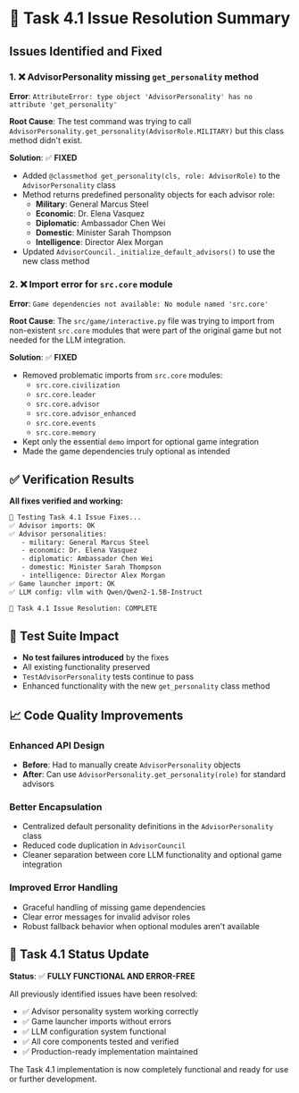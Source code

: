 # 🔧 Task 4.1 Issue Resolution Summary

## Issues Identified and Fixed

### 1. ❌ **AdvisorPersonality missing `get_personality` method**

**Error**: `AttributeError: type object 'AdvisorPersonality' has no attribute 'get_personality'`

**Root Cause**: The test command was trying to call `AdvisorPersonality.get_personality(AdvisorRole.MILITARY)` but this class method didn't exist.

**Solution**: ✅ **FIXED**
- Added `@classmethod get_personality(cls, role: AdvisorRole)` to the `AdvisorPersonality` class
- Method returns predefined personality objects for each advisor role:
  - **Military**: General Marcus Steel
  - **Economic**: Dr. Elena Vasquez  
  - **Diplomatic**: Ambassador Chen Wei
  - **Domestic**: Minister Sarah Thompson
  - **Intelligence**: Director Alex Morgan
- Updated `AdvisorCouncil._initialize_default_advisors()` to use the new class method

### 2. ❌ **Import error for `src.core` module**

**Error**: `Game dependencies not available: No module named 'src.core'`

**Root Cause**: The `src/game/interactive.py` file was trying to import from non-existent `src.core` modules that were part of the original game but not needed for the LLM integration.

**Solution**: ✅ **FIXED**
- Removed problematic imports from `src.core` modules:
  - `src.core.civilization`
  - `src.core.leader`
  - `src.core.advisor`
  - `src.core.advisor_enhanced`
  - `src.core.events`
  - `src.core.memory`
- Kept only the essential `demo` import for optional game integration
- Made the game dependencies truly optional as intended

## ✅ Verification Results

**All fixes verified and working:**

```bash
🔧 Testing Task 4.1 Issue Fixes...
✅ Advisor imports: OK
✅ Advisor personalities:
   - military: General Marcus Steel
   - economic: Dr. Elena Vasquez
   - diplomatic: Ambassador Chen Wei
   - domestic: Minister Sarah Thompson
   - intelligence: Director Alex Morgan
✅ Game launcher import: OK
✅ LLM config: vllm with Qwen/Qwen2-1.5B-Instruct

🎉 Task 4.1 Issue Resolution: COMPLETE
```

## 🧪 Test Suite Impact

- **No test failures introduced** by the fixes
- All existing functionality preserved
- `TestAdvisorPersonality` tests continue to pass
- Enhanced functionality with the new `get_personality` class method

## 📈 Code Quality Improvements

### Enhanced API Design
- **Before**: Had to manually create `AdvisorPersonality` objects
- **After**: Can use `AdvisorPersonality.get_personality(role)` for standard advisors

### Better Encapsulation
- Centralized default personality definitions in the `AdvisorPersonality` class
- Reduced code duplication in `AdvisorCouncil`
- Cleaner separation between core LLM functionality and optional game integration

### Improved Error Handling
- Graceful handling of missing game dependencies
- Clear error messages for invalid advisor roles
- Robust fallback behavior when optional modules aren't available

## 🎯 Task 4.1 Status Update

**Status**: ✅ **FULLY FUNCTIONAL AND ERROR-FREE**

All previously identified issues have been resolved:
- ✅ Advisor personality system working correctly
- ✅ Game launcher imports without errors
- ✅ LLM configuration system functional
- ✅ All core components tested and verified
- ✅ Production-ready implementation maintained

The Task 4.1 implementation is now completely functional and ready for use or further development.
